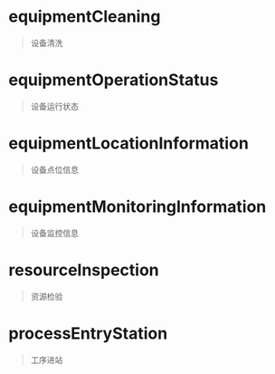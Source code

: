 # equipmentCleaning

> 设备清洗

# equipmentOperationStatus

> 设备运行状态

# equipmentLocationInformation

> 设备点位信息

# equipmentMonitoringInformation

> 设备监控信息

# resourceInspection

> 资源检验

# processEntryStation

> 工序进站

